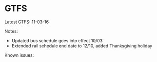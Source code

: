 # GTFS

Latest GTFS: 11-03-16

Notes:
   * Updated bus schedule goes into effect 10/03
   * Extended rail schedule end date to 12/10, added Thanksgiving holiday
   
Known issues:
   
   
